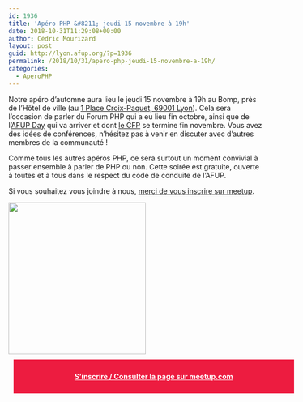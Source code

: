 ```yaml
---
id: 1936
title: 'Apéro PHP &#8211; jeudi 15 novembre à 19h'
date: 2018-10-31T11:29:08+00:00
author: Cédric Mourizard
layout: post
guid: http://lyon.afup.org/?p=1936
permalink: /2018/10/31/apero-php-jeudi-15-novembre-a-19h/
categories:
  - AperoPHP
---
```

Notre apéro d&rsquo;automne aura lieu le jeudi 15 novembre à 19h au Bomp, près de l&rsquo;Hôtel de ville (au <a href="https://goo.gl/maps/tjMndLV38mK2" target="_blank" rel="noopener noreferrer">1 Place Croix-Paquet, 69001 Lyon</a>). Cela sera l&rsquo;occasion de parler du Forum PHP qui a eu lieu fin octobre, ainsi que de l&rsquo;[AFUP Day](https://event.afup.org/) qui va arriver et dont [le CFP](https://afup.org/event/afupday2019lyon) se termine fin novembre. Vous avez des idées de conférences, n&rsquo;hésitez pas à venir en discuter avec d&rsquo;autres membres de la communauté !

Comme tous les autres apéros PHP, ce sera surtout un moment convivial à passer ensemble à parler de PHP ou non. Cette soirée est gratuite, ouverte à toutes et à tous dans le respect du code de conduite de l&rsquo;AFUP.

Si vous souhaitez vous joindre à nous, [merci de vous inscrire sur meetup](https://www.meetup.com/fr-FR/afup-lyon-php/events/255973111/).

<img class="wp-image-1741 size-medium aligncenter" src="http://lyon.afup.org/files/2017/03/afup-apero-300-271x300.png" alt="" width="271" height="300" srcset="https://lyon.afup.org/files/2017/03/afup-apero-300-271x300.png 271w, https://lyon.afup.org/files/2017/03/afup-apero-300.png 300w" sizes="(max-width: 271px) 100vw, 271px" /> 

<div style="background-color: #ed1c40;width: 100%;padding: 25px;margin: 10px;font-weight: bold;text-align: center">
  <a style="color: #fff" href="https://www.meetup.com/fr-FR/afup-lyon-php/events/255973111/">S&rsquo;inscrire / Consulter la page sur meetup.com</a>
</div>